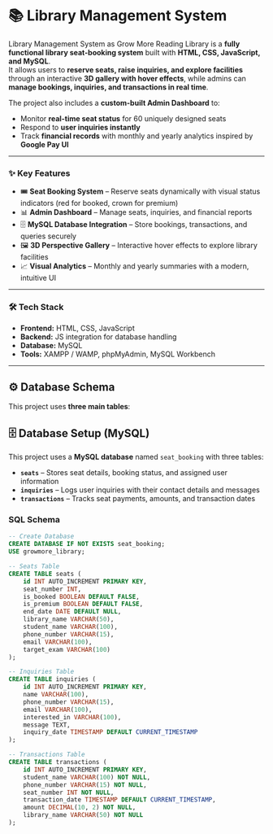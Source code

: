 # 

# 📚 Library Management System 

Library Management System as Grow More Reading Library is a **fully functional library seat-booking system** built with **HTML, CSS, JavaScript, and MySQL**.  
It allows users to **reserve seats, raise inquiries, and explore facilities** through an interactive **3D gallery with hover effects**, while admins can **manage bookings, inquiries, and transactions in real time**.
  

The project also includes a **custom-built Admin Dashboard** to:
- Monitor **real-time seat status** for 60 uniquely designed seats  
- Respond to **user inquiries instantly**  
- Track **financial records** with monthly and yearly analytics inspired by **Google Pay UI**  

---

### **✨ Key Features**
- 🎟 **Seat Booking System** – Reserve seats dynamically with visual status indicators (red for booked, crown for premium)  
- 📊 **Admin Dashboard** – Manage seats, inquiries, and financial reports  
- 🗄 **MySQL Database Integration** – Store bookings, transactions, and queries securely  
- 🖼 **3D Perspective Gallery** – Interactive hover effects to explore library facilities  
- 📈 **Visual Analytics** – Monthly and yearly summaries with a modern, intuitive UI  

---

### **🛠 Tech Stack**
- **Frontend:** HTML, CSS, JavaScript  
- **Backend:** JS integration for database handling  
- **Database:** MySQL
- **Tools:** XAMPP / WAMP, phpMyAdmin, MySQL Workbench  

---

## ⚙️ Database Schema  
This project uses **three main tables**:  

## 🗄 Database Setup (MySQL)

This project uses a **MySQL database** named `seat_booking` with three tables:  
- **`seats`** – Stores seat details, booking status, and assigned user information  
- **`inquiries`** – Logs user inquiries with their contact details and messages  
- **`transactions`** – Tracks seat payments, amounts, and transaction dates  

### **SQL Schema**
```sql
-- Create Database
CREATE DATABASE IF NOT EXISTS seat_booking;
USE growmore_library;

-- Seats Table
CREATE TABLE seats (
    id INT AUTO_INCREMENT PRIMARY KEY,
    seat_number INT,
    is_booked BOOLEAN DEFAULT FALSE,
    is_premium BOOLEAN DEFAULT FALSE,
    end_date DATE DEFAULT NULL,
    library_name VARCHAR(50),
    student_name VARCHAR(100),
    phone_number VARCHAR(15),
    email VARCHAR(100),
    target_exam VARCHAR(100)
);

-- Inquiries Table
CREATE TABLE inquiries (
    id INT AUTO_INCREMENT PRIMARY KEY,
    name VARCHAR(100),
    phone_number VARCHAR(15),
    email VARCHAR(100),
    interested_in VARCHAR(100),
    message TEXT,
    inquiry_date TIMESTAMP DEFAULT CURRENT_TIMESTAMP
);

-- Transactions Table
CREATE TABLE transactions (
    id INT AUTO_INCREMENT PRIMARY KEY,
    student_name VARCHAR(100) NOT NULL,
    phone_number VARCHAR(15) NOT NULL,
    seat_number INT NOT NULL,
    transaction_date TIMESTAMP DEFAULT CURRENT_TIMESTAMP,
    amount DECIMAL(10, 2) NOT NULL,
    library_name VARCHAR(50) NOT NULL
);


